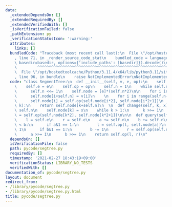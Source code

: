 ```yaml
---
data:
  _extendedDependsOn: []
  _extendedRequiredBy: []
  _extendedVerifiedWith: []
  _isVerificationFailed: false
  _pathExtension: py
  _verificationStatusIcon: ':warning:'
  attributes:
    links: []
  bundledCode: "Traceback (most recent call last):\n  File \"/opt/hostedtoolcache/Python/3.11.4/x64/lib/python3.11/site-packages/onlinejudge_verify/documentation/build.py\"\
    , line 71, in _render_source_code_stat\n    bundled_code = language.bundle(stat.path,\
    \ basedir=basedir, options={'include_paths': [basedir]}).decode()\n          \
    \         ^^^^^^^^^^^^^^^^^^^^^^^^^^^^^^^^^^^^^^^^^^^^^^^^^^^^^^^^^^^^^^^^^^^^^^^^^^^^^^^^^\n\
    \  File \"/opt/hostedtoolcache/Python/3.11.4/x64/lib/python3.11/site-packages/onlinejudge_verify/languages/python.py\"\
    , line 96, in bundle\n    raise NotImplementedError\nNotImplementedError\n"
  code: "class SegmentTree:\n  def __init__(self, v, e, op):\n    self.sz = len(v)\n\
    \    self.e = e\n    self.op = op\n    self.n = 1\n    while self.n < self.sz:\n\
    \      self.n <<= 1\n    self.node = [e]*(self.n*2)\n\n    for i in range(self.sz):\n\
    \      self.node[i+self.n] = v[i]\n    \n    for i in range(self.n-1, -1, -1):\n\
    \      self.node[i] = self.op(self.node[i*2], self.node[i*2+1])\n  \n  def at(self,\
    \ k):\n    return self.node[k+self.n]\n  \n  def change(self, k, x):\n    k +=\
    \ self.n\n    self.node[k] = x\n    while k > 1:\n      k >>= 1\n      self.node[k]\
    \ = self.op(self.node[k*2], self.node[k*2+1])\n\n\n  def query(self, a, b):\n\
    \    l = self.e\n    r = self.e\n    a += self.n\n    b += self.n\n    while a\
    \ < b:\n      if a&1 == 1:\n        l = self.op(l, self.node[a])\n        a +=\
    \ 1\n      if b&1 == 1:\n        b -= 1\n        r = self.op(self.node[b], r)\n\
    \      a >>= 1\n      b >>= 1\n    return self.op(l, r)\n"
  dependsOn: []
  isVerificationFile: false
  path: pycode/segtree.py
  requiredBy: []
  timestamp: '2021-02-27 18:43:19+09:00'
  verificationStatus: LIBRARY_NO_TESTS
  verifiedWith: []
documentation_of: pycode/segtree.py
layout: document
redirect_from:
- /library/pycode/segtree.py
- /library/pycode/segtree.py.html
title: pycode/segtree.py
---
```

